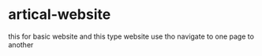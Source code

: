 # artical-website
this for basic website
and this type website use tho navigate to one page to another

